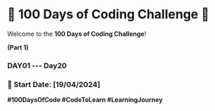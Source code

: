 # 🚀 100 Days of Coding Challenge 🚀


Welcome to the **100 Days of Coding Challenge**!

**(Part 1)**
### **DAY01 --- Day20**

### 📅 Start Date: [19/04/2024]


**#100DaysOfCode     #CodeToLearn    #LearningJourney**
